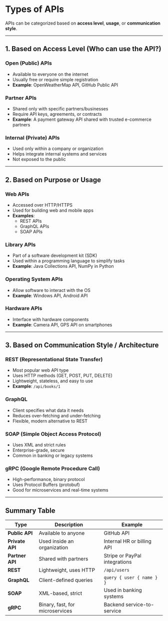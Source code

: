 # Types of APIs

APIs can be categorized based on **access level**, **usage**, or **communication style**.

---

## 1. Based on **Access Level** (Who can use the API?)

### **Open (Public) APIs**
- Available to everyone on the internet
- Usually free or require simple registration
- **Example**: OpenWeatherMap API, GitHub Public API

### **Partner APIs**
- Shared only with specific partners/businesses
- Require API keys, agreements, or contracts
- **Example**: A payment gateway API shared with trusted e-commerce partners

### **Internal (Private) APIs**
- Used only within a company or organization
- Helps integrate internal systems and services
- Not exposed to the public

---

## 2. Based on **Purpose or Usage**

### **Web APIs**
- Accessed over HTTP/HTTPS
- Used for building web and mobile apps
- **Examples**:
  - REST APIs
  - GraphQL APIs
  - SOAP APIs

### **Library APIs**
- Part of a software development kit (SDK)
- Used within a programming language to simplify tasks
- **Example**: Java Collections API, NumPy in Python

### **Operating System APIs**
- Allow software to interact with the OS
- **Example**: Windows API, Android API

### **Hardware APIs**
- Interface with hardware components
- **Example**: Camera API, GPS API on smartphones

---

## 3. Based on **Communication Style / Architecture**

### **REST (Representational State Transfer)**
- Most popular web API type
- Uses HTTP methods (GET, POST, PUT, DELETE)
- Lightweight, stateless, and easy to use
- **Example**: `/api/books/1`

### **GraphQL**
- Client specifies what data it needs
- Reduces over-fetching and under-fetching
- Flexible, modern alternative to REST

### **SOAP (Simple Object Access Protocol)**
- Uses XML and strict rules
- Enterprise-grade, secure
- Common in banking or legacy systems

### **gRPC (Google Remote Procedure Call)**
- High-performance, binary protocol
- Uses Protocol Buffers (protobuf)
- Good for microservices and real-time systems

---

## Summary Table

| Type         | Description                              | Example                      |
|--------------|------------------------------------------|------------------------------|
| **Public API**   | Available to anyone                      | GitHub API                   |
| **Private API**  | Used inside an organization              | Internal HR or billing API   |
| **Partner API**  | Shared with partners                     | Stripe or PayPal integrations|
| **REST**         | Lightweight, uses HTTP                   | `/api/users`                 |
| **GraphQL**      | Client-defined queries                   | `query { user { name } }`    |
| **SOAP**         | XML-based, strict                        | Used in banking systems      |
| **gRPC**         | Binary, fast, for microservices          | Backend service-to-service   |
